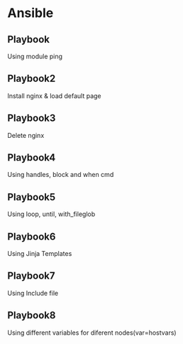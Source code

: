 # Ansible
## Playbook		
Using module ping
## Playbook2
Install nginx & load default page
## Playbook3
Delete nginx
## Playbook4
Using handles, block and when cmd
## Playbook5
Using loop, until, with_fileglob
## Playbook6  
Using Jinja Templates
## Playbook7
Using Include file
## Playbook8
Using different variables for diferent nodes(var=hostvars)
